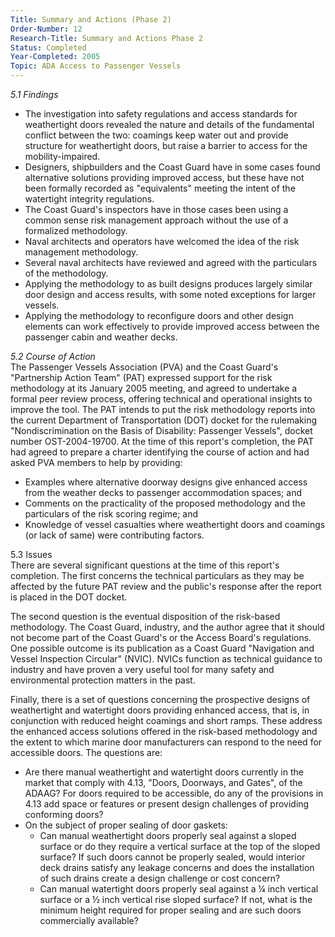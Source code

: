 ```yaml
---
Title: Summary and Actions (Phase 2)
Order-Number: 12
Research-Title: Summary and Actions Phase 2
Status: Completed
Year-Completed: 2005
Topic: ADA Access to Passenger Vessels
---
```


*5.1 Findings*

-   The investigation into safety regulations and access standards for weathertight doors revealed the nature and details of the fundamental conflict between the two: coamings keep water out and provide structure for weathertight doors, but raise a barrier to access for the mobility-impaired.
-   Designers, shipbuilders and the Coast Guard have in some cases found alternative solutions providing improved access, but these have not been formally recorded as "equivalents" meeting the intent of the watertight integrity regulations.
-   The Coast Guard's inspectors have in those cases been using a common sense risk management approach without the use of a formalized methodology.
-   Naval architects and operators have welcomed the idea of the risk management methodology.
-   Several naval architects have reviewed and agreed with the particulars of the methodology.
-   Applying the methodology to as built designs produces largely similar door design and access results, with some noted exceptions for larger vessels.
-   Applying the methodology to reconfigure doors and other design elements can work effectively to provide improved access between the passenger cabin and weather decks.

*5.2 Course of Action*\
The Passenger Vessels Association (PVA) and the Coast Guard's "Partnership Action Team" (PAT) expressed support for the risk methodology at its January 2005 meeting, and agreed to undertake a formal peer review process, offering technical and operational insights to improve the tool. The PAT intends to put the risk methodology reports into the current Department of Transportation (DOT) docket for the rulemaking "Nondiscrimination on the Basis of Disability: Passenger Vessels", docket number OST-2004-19700. At the time of this report's completion, the PAT had agreed to prepare a charter identifying the course of action and had asked PVA members to help by providing:

-   Examples where alternative doorway designs give enhanced access from the weather decks to passenger accommodation spaces; and
-   Comments on the practicality of the proposed methodology and the particulars of the risk scoring regime; and
-   Knowledge of vessel casualties where weathertight doors and coamings (or lack of same) were contributing factors.

5.3 Issues\
There are several significant questions at the time of this report's completion. The first concerns the technical particulars as they may be affected by the future PAT review and the public's response after the report is placed in the DOT docket.

The second question is the eventual disposition of the risk-based methodology. The Coast Guard, industry, and the author agree that it should not become part of the Coast Guard's or the Access Board's regulations. One possible outcome is its publication as a Coast Guard "Navigation and Vessel Inspection Circular" (NVIC). NVICs function as technical guidance to industry and have proven a very useful tool for many safety and environmental protection matters in the past.

Finally, there is a set of questions concerning the prospective designs of weathertight and watertight doors providing enhanced access, that is, in conjunction with reduced height coamings and short ramps. These address the enhanced access solutions offered in the risk-based methodology and the extent to which marine door manufacturers can respond to the need for accessible doors. The questions are:

-   Are there manual weathertight and watertight doors currently in the market that comply with 4.13, "Doors, Doorways, and Gates", of the ADAAG? For doors required to be accessible, do any of the provisions in 4.13 add space or features or present design challenges of providing conforming doors?
-   On the subject of proper sealing of door gaskets:
    -   Can manual weathertight doors properly seal against a sloped surface or do they require a vertical surface at the top of the sloped surface? If such doors cannot be properly sealed, would interior deck drains satisfy any leakage concerns and does the installation of such drains create a design challenge or cost concern?
    -   Can manual watertight doors properly seal against a ¼ inch vertical surface or a ½ inch vertical rise sloped surface? If not, what is the minimum height required for proper sealing and are such doors commercially available?
